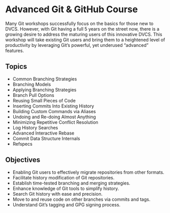# Advanced Git & GitHub Course

Many Git workshops successfully focus on the basics for those new to DVCS. However, with Git having a full 5 years on the street now, there is a growing desire to address the maturing users of this innovative DVCS. This workshop will take existing Git users and bring them to a heightened level of productivity by leveraging Git’s powerful, yet underused “advanced” features.

## Topics
* Common Branching Strategies
* Branching Models
* Applying Branching Strategies
* Branch Pull Options
* Reusing Small Pieces of Code
* Inserting Commits Into Existing History
* Building Custom Commands via Aliases
* Undoing and Re-doing Almost Anything
* Minimizing Repetitive Conflict Resolution
* Log History Searches
* Advanced Interactive Rebase
* Commit Data Structure Internals
* Refspecs

## Objectives
* Enabling Git users to effectively migrate repositories from other formats.
* Facilitate history modification of Git repositories.
* Establish time-tested branching and merging strategies.
* Enhance knowledge of Git tools to simplify history.
* Search Git history with ease and precision.
* Move to and reuse code on other branches via commits and tags.
* Understand Git’s tagging and GPG signing process.
